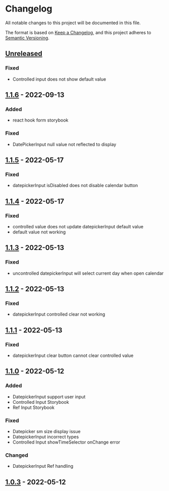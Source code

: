 # Changelog

All notable changes to this project will be documented in this file.

The format is based on [Keep a Changelog],
and this project adheres to [Semantic Versioning].

## [Unreleased]

### Fixed

- Controlled input does not show default value

## [1.1.6] - 2022-09-13

### Added

- react hook form storybook

### Fixed

- DatePickerInput null value not reflected to display

## [1.1.5] - 2022-05-17

### Fixed

- datepickerInput isDisabled does not disable calendar button

## [1.1.4] - 2022-05-17

### Fixed

- controlled value does not update datepickerInput default value
- default value not working

## [1.1.3] - 2022-05-13

### Fixed

- uncontrolled datepickerInput will select current day when open calendar

## [1.1.2] - 2022-05-13

### Fixed

- datepickerInput controlled clear not working

## [1.1.1] - 2022-05-13

### Fixed

- datepickerInput clear button cannot clear controlled value

## [1.1.0] - 2022-05-12

### Added

- DatepickerInput support user input
- Controlled Input Storybook
- Ref Input Storybook

### Fixed

- Datepicker sm size display issue
- DatepickerInput incorrect types
- Controlled Input showTimeSelector onChange error

### Changed

- DatepickerInput Ref handling

## [1.0.3] - 2022-05-12

<!-- Links -->

[keep a changelog]: https://keepachangelog.com/en/1.0.0/
[semantic versioning]: https://semver.org/spec/v2.0.0.html

<!-- Versions -->

[unreleased]: https://github.com/soapwong703/chakra-datetime-picker/compare/1.1.6...HEAD
[1.1.6]: https://github.com/soapwong703/chakra-datetime-picker/releases/tag/1.1.6
[1.1.5]: https://github.com/soapwong703/chakra-datetime-picker/releases/tag/1.1.5
[1.1.4]: https://github.com/soapwong703/chakra-datetime-picker/releases/tag/1.1.4
[1.1.3]: https://github.com/soapwong703/chakra-datetime-picker/releases/tag/1.1.3
[1.1.2]: https://github.com/soapwong703/chakra-datetime-picker/releases/tag/1.1.2
[1.1.1]: https://github.com/soapwong703/chakra-datetime-picker/releases/tag/1.1.1
[1.1.0]: https://github.com/soapwong703/chakra-datetime-picker/releases/tag/1.1.0
[1.0.3]: https://github.com/soapwong703/chakra-datetime-picker/releases/tag/1.0.3
